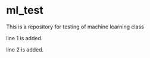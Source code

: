 # ml_test
This is a repository for testing of machine learning class

line 1 is added.

line 2 is added.